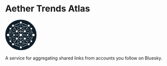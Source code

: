 # Aether Trends Atlas

<img src="img/logo.png" width="100" alt="The Aether Trends Atlas logo: a stylised white network in a navy blue circle.">

A service for aggregating shared links from accounts you follow on Bluesky.
